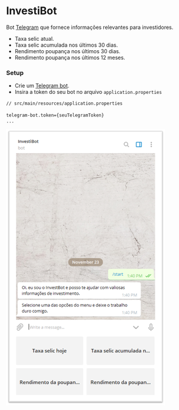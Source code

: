# InvestiBot

Bot [Telegram](https://telegram.org/) que fornece informações relevantes para investidores.
- Taxa selic atual.
- Taxa selic acumulada nos últimos 30 dias.
- Rendimento poupança nos últimos 30 dias.
- Rendimento poupança nos últimos 12 meses.

### Setup
- Crie um [Telegram bot](https://core.telegram.org/bots).
- Insira a token do seu bot no arquivo `application.properties`
```text
// src/main/resources/application.properties

telegram-bot.token={seuTelegramToken}
...
```
![Tela Inicial](/images/telaInicial.png)